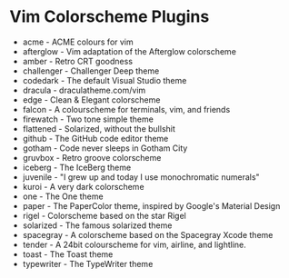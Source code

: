 # Vim Colorscheme Plugins

* acme - ACME colours for vim
* afterglow - Vim adaptation of the Afterglow colorscheme
* amber - Retro CRT goodness
* challenger - Challenger Deep theme
* codedark - The default Visual Studio theme
* dracula - draculatheme.com/vim
* edge - Clean & Elegant colorscheme
* falcon - A colourscheme for terminals, vim, and friends
* firewatch - Two tone simple theme
* flattened - Solarized, without the bullshit
* github - The GitHub code editor theme
* gotham - Code never sleeps in Gotham City
* gruvbox - Retro groove colorscheme
* iceberg - The IceBerg theme
* juvenile - "I grew up and today I use monochromatic numerals"
* kuroi - A very dark colorscheme
* one - The One theme
* paper - The PaperColor theme, inspired by Google's Material Design
* rigel - Colorscheme based on the star Rigel
* solarized - The famous solarized theme
* spacegray - A colorscheme based on the Spacegray Xcode theme
* tender - A 24bit colourscheme for vim, airline, and lightline.
* toast - The Toast theme
* typewriter - The TypeWriter theme
